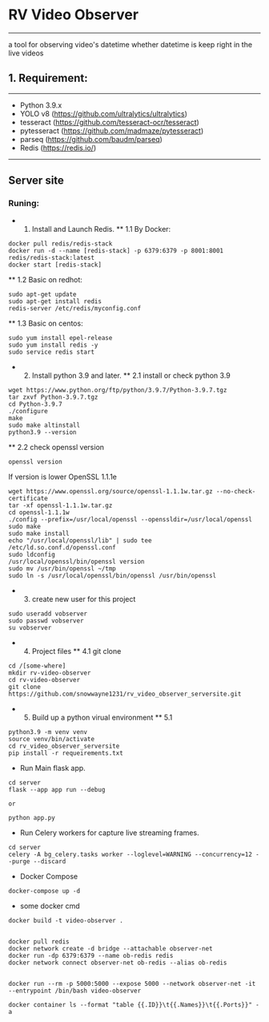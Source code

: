 # RV Video Observer
---
a tool for observing video's datetime
whether datetime is keep right in the live videos

## 1. Requirement:
---
* Python 3.9.x
* YOLO v8  (https://github.com/ultralytics/ultralytics)
* tesseract  (https://github.com/tesseract-ocr/tesseract)
* pytesseract  (https://github.com/madmaze/pytesseract)
* parseq  (https://github.com/baudm/parseq)
* Redis (https://redis.io/)

---
## Server site


### Runing:
* 1. Install and Launch Redis.
** 1.1 By Docker:
```shell
docker pull redis/redis-stack
docker run -d --name [redis-stack] -p 6379:6379 -p 8001:8001 redis/redis-stack:latest
docker start [redis-stack]
```
** 1.2 Basic on redhot:
```shell
sudo apt-get update
sudo apt-get install redis
redis-server /etc/redis/myconfig.conf
```
** 1.3 Basic on centos:
```shell
sudo yum install epel-release
sudo yum install redis -y
sudo service redis start
```

* 2. Install python 3.9 and later.
** 2.1 install or check python 3.9
```shell
wget https://www.python.org/ftp/python/3.9.7/Python-3.9.7.tgz
tar zxvf Python-3.9.7.tgz
cd Python-3.9.7
./configure
make
sudo make altinstall
python3.9 --version
```
** 2.2 check openssl version
```shell
openssl version
```
If version is lower OpenSSL 1.1.1e
```shell
wget https://www.openssl.org/source/openssl-1.1.1w.tar.gz --no-check-certificate
tar -xf openssl-1.1.1w.tar.gz
cd openssl-1.1.1w
./config --prefix=/usr/local/openssl --openssldir=/usr/local/openssl
sudo make
sudo make install
echo "/usr/local/openssl/lib" | sudo tee /etc/ld.so.conf.d/openssl.conf
sudo ldconfig
/usr/local/openssl/bin/openssl version
sudo mv /usr/bin/openssl ~/tmp
sudo ln -s /usr/local/openssl/bin/openssl /usr/bin/openssl
```

* 3. create new user for this project
```shell
sudo useradd vobserver
sudo passwd vobserver
su vobserver
```

* 4. Project files
** 4.1 git clone
```shell
cd /[some-where]
mkdir rv-video-observer
cd rv-video-observer
git clone https://github.com/snowwayne1231/rv_video_observer_serversite.git
```

* 5. Build up a python virual environment
** 5.1
```shell
python3.9 -m venv venv
source venv/bin/activate
cd rv_video_observer_serversite
pip install -r requeirements.txt
```


* Run Main flask app.
```shell
cd server
flask --app app run --debug

or

python app.py
```

* Run Celery workers for capture live streaming frames.
```shell
cd server
celery -A bg_celery.tasks worker --loglevel=WARNING --concurrency=12 --purge --discard
```


* Docker Compose
```shell
docker-compose up -d
```



* some docker cmd
```shell
docker build -t video-observer .


docker pull redis
docker network create -d bridge --attachable observer-net
docker run -dp 6379:6379 --name ob-redis redis
docker network connect observer-net ob-redis --alias ob-redis 


docker run --rm -p 5000:5000 --expose 5000 --network observer-net -it --entrypoint /bin/bash video-observer

docker container ls --format "table {{.ID}}\t{{.Names}}\t{{.Ports}}" -a
```
